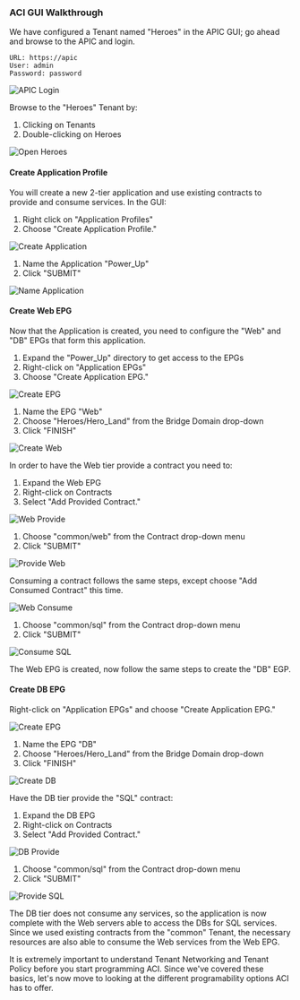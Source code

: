 ### ACI GUI Walkthrough
We have configured a Tenant named "Heroes" in the APIC GUI; go ahead and browse to the APIC and login.

```
URL: https://apic
User: admin
Password: password
```
![APIC Login](/posts/files/intro-to-aci_understanding-aci/assets/images/apic_login.png)

Browse to the "Heroes" Tenant by:

1. Clicking on Tenants
2. Double-clicking on Heroes

![Open Heroes](/posts/files/intro-to-aci_understanding-aci/assets/images/open_heroes_tenant.png)

#### Create Application Profile
You will create a new 2-tier application and use existing contracts to provide and consume services. In the GUI:

1.  Right click on "Application Profiles"
2.  Choose "Create Application Profile."

![Create Application](/posts/files/intro-to-aci_understanding-aci/assets/images/create_application.png)

1.  Name the Application "Power_Up"
2.  Click "SUBMIT"

![Name Application](/posts/files/intro-to-aci_understanding-aci/assets/images/name_application.png)

#### Create Web EPG
Now that the Application is created, you need to configure the "Web" and "DB" EPGs that form this application.

1.  Expand the "Power_Up" directory to get access to the EPGs
2.  Right-click on "Application EPGs"
3.  Choose "Create Application EPG."

![Create EPG](/posts/files/intro-to-aci_understanding-aci/assets/images/create_epg.png)

1.  Name the EPG "Web"
2.  Choose "Heroes/Hero_Land" from the Bridge Domain drop-down
3.  Click "FINISH"

![Create Web](/posts/files/intro-to-aci_understanding-aci/assets/images/create_web.png)

In order to have the Web tier provide a contract you need to:

1.  Expand the Web EPG
2.  Right-click on Contracts
3.  Select "Add Provided Contract."

![Web Provide](/posts/files/intro-to-aci_understanding-aci/assets/images/web_provide.png)

1. Choose "common/web" from the Contract drop-down menu
2. Click "SUBMIT"

![Provide Web](/posts/files/intro-to-aci_understanding-aci/assets/images/provide_web.png)

Consuming a contract follows the same steps, except choose "Add Consumed Contract" this time.

![Web Consume](/posts/files/intro-to-aci_understanding-aci/assets/images/web_consume.png)

1. Choose "common/sql" from the Contract drop-down menu
2. Click "SUBMIT"

![Consume SQL](/posts/files/intro-to-aci_understanding-aci/assets/images/consume_sql.png)

The Web EPG is created, now follow the same steps to create the "DB" EGP.

#### Create DB EPG
Right-click on "Application EPGs" and choose "Create Application EPG."

![Create EPG](/posts/files/intro-to-aci_understanding-aci/assets/images/create_epg.png)

1.  Name the EPG "DB"
2.  Choose "Heroes/Hero_Land" from the Bridge Domain drop-down
3.  Click "FINISH"

![Create DB](/posts/files/intro-to-aci_understanding-aci/assets/images/create_db.png)

Have the DB tier provide the "SQL" contract: 

1.  Expand the DB EPG
2.  Right-click on Contracts
3.  Select "Add Provided Contract."

![DB Provide](/posts/files/intro-to-aci_understanding-aci/assets/images/db_provide.png)

1. Choose "common/sql" from the Contract drop-down menu
2. Click "SUBMIT"

![Provide SQL](/posts/files/intro-to-aci_understanding-aci/assets/images/provide_sql.png)

The DB tier does not consume any services, so the application is now complete with the Web servers able to access the DBs for SQL services. Since we used existing contracts from the "common" Tenant, the necessary resources are also able to consume the Web services from the Web EPG.

It is extremely important to understand Tenant Networking and Tenant Policy before you start programming ACI. Since we've covered these basics, let's now move to looking at the different programability options ACI has to offer.